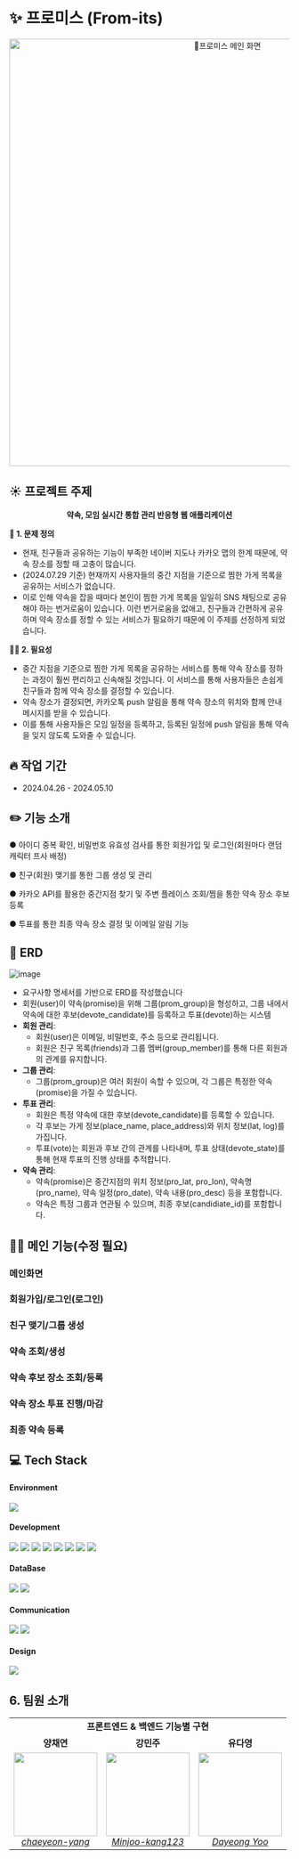 # ✨ 프로미스 (From-its)
<div align="center">
<img width="768" alt="프로미스 메인 화면" src="https://github.com/user-attachments/assets/c4d055f3-4067-4483-aa47-c9eeafc31b03">
</div>

## ☀️ 프로젝트 주제
<p align="center"><b>약속, 모임 실시간 통합 관리 반응형 웹 애플리케이션</b></p>

<b>🚨 1. 문제 정의</b>
- 현재, 친구들과 공유하는 기능이 부족한 네이버 지도나 카카오 맵의 한계 때문에, 약속 장소를 정할 때 고충이 많습니다.
- (2024.07.29 기준) 현재까지 사용자들의 중간 지점을 기준으로 찜한 가게 목록을 공유하는 서비스가 없습니다.
- 이로 인해 약속을 잡을 때마다 본인이 찜한 가게 목록을 일일히 SNS 채팅으로 공유해야 하는 번거로움이 있습니다. 이런 번거로움을 없애고, 친구들과 간편하게 공유하며 약속 장소를 정할 수 있는 서비스가 필요하기 때문에 이 주제를 선정하게 되었습니다.


<b>🙌🏻 2. 필요성</b>
- 중간 지점을 기준으로 찜한 가게 목록을 공유하는 서비스를 통해 약속 장소를 정하는 과정이 훨씬 편리하고 신속해질 것입니다. 이 서비스를 통해 사용자들은 손쉽게 친구들과 함께 약속 장소를 결정할 수 있습니다.
- 약속 장소가 결정되면, 카카오톡 push 알림을 통해 약속 장소의 위치와 함께 안내 메시지를 받을 수 있습니다.
- 이를 통해 사용자들은 모임 일정을 등록하고, 등록된 일정에 push 알림을 통해 약속을 잊지 않도록 도와줄 수 있습니다.

## 🔥 작업 기간

- 2024.04.26 - 2024.05.10


## ✏️ 기능 소개
<p>● 아이디 중복 확인, 비밀번호 유효성 검사를 통한 회원가입 및 로그인(회원마다 랜덤 캐릭터 프사 배정)</p>
<p>● 친구(회원) 맺기를 통한 그룹 생성 및 관리</p>
<p>● 카카오 API를 활용한 중간지점 찾기 및 주변 플레이스 조회/찜을 통한 약속 장소 후보 등록</p>
<p>● 투표를 통한 최종 약속 장소 결정 및 이메일 알림 기능</p>


## 📀 ERD
![image](https://github.com/user-attachments/assets/64ad0273-e5ff-4117-a022-aa22dd4ff9c5)
- 요구사항 명세서를 기반으로 ERD를 작성했습니다
- 회원(user)이 약속(promise)을 위해 그룹(prom_group)을 형성하고, 그룹 내에서 약속에 대한 후보(devote_candidate)를 등록하고 투표(devote)하는 시스템
- **회원 관리**:
    - 회원(user)은 이메일, 비밀번호, 주소 등으로 관리됩니다.
    - 회원은 친구 목록(friends)과 그룹 멤버(group_member)를 통해 다른 회원과의 관계를 유지합니다.
- **그룹 관리**:
    - 그룹(prom_group)은 여러 회원이 속할 수 있으며, 각 그룹은 특정한 약속(promise)을 가질 수 있습니다.
- **투표 관리**:
    - 회원은 특정 약속에 대한 후보(devote_candidate)를 등록할 수 있습니다.
    - 각 후보는 가게 정보(place_name, place_address)와 위치 정보(lat, log)를 가집니다.
    - 투표(vote)는 회원과 후보 간의 관계를 나타내며, 투표 상태(devote_state)를 통해 현재 투표의 진행 상태를 추적합니다.
- **약속 관리**:
    - 약속(promise)은 중간지점의 위치 정보(pro_lat, pro_lon), 약속명(pro_name), 약속 일정(pro_date), 약속 내용(pro_desc) 등을 포함합니다.
    - 약속은 특정 그룹과 연관될 수 있으며, 최종 후보(candidiate_id)를 포함합니다.



## 🙍‍♂️ 메인 기능(수정 필요)
### 메인화면

### 회원가입/로그인(로그인)


### 친구 맺기/그룹 생성

### 약속 조회/생성

### 약속 후보 장소 조회/등록

### 약속 장소 투표 진행/마감

### 최종 약속 등록


## 💻 Tech Stack
#### Environment

<img src="https://img.shields.io/badge/intellijidea-000000?style=flat&logo=intellijidea&logoColor=white">

#### Development

<img src="https://img.shields.io/badge/Java-007396?style=flat&logo=Java&logoColor=white"> <img src="https://img.shields.io/badge/Spring Boot-6DB33F?style=flat&logo=Spring Boot&logoColor=white">
<img src="https://img.shields.io/badge/Bootstrap-7952B3?style=flat&logo=Bootstrap&logoColor=white">
<img src="https://img.shields.io/badge/Javascript-F7DF1E?style=flat&logo=Javascript&logoColor=white">
<img src="https://img.shields.io/badge/HTML5-E34F26?style=flat-square&logo=html5&logoColor=white"/>
<img src="https://img.shields.io/badge/CSS-1572B6?style=flat&logo=css3&logoColor=white">
<img src="https://img.shields.io/badge/JSP-CC6699?style=flat&logo=Jsp&logoColor=white">
<img src="https://img.shields.io/badge/jQuery-CC6666?style=flat&logo=jQuery&logoColor=white">

#### DataBase

<img src="https://img.shields.io/badge/MySQL-4479A1?style=flat&logo=MySQL&logoColor=white">
<img src="https://img.shields.io/badge/MyBatis-660033?style=flat&logo=MyBatis&logoColor=white">

#### Communication

<img src="https://img.shields.io/badge/Slack-4A154B?style=flat&logo=Slack&logoColor=white"> <img src="https://img.shields.io/badge/Notion-000000?style=flat&logo=Notion&logoColor=white">

#### Design

<img src="https://img.shields.io/badge/Figma-F24E1E?style=flat&logo=figma&logoColor=white">

<br/>

## 6. 팀원 소개
<table>
    <tr align="center">
        <td colspan="10"><B>프론트엔드 & 백엔드 기능별 구현</B></td>
    </tr>
    <tr align="center">
        <td><B>양채연</B></td>
        <td><B>강민주</B></td>
        <td><B>유다영</B></td>
    </tr>
    <tr align="center">
        <td>
            <img src="https://github.com/chaeyeon-yang.png?size=150" width="150">
            <br>
            <a href="https://github.com/chaeyeon-yang"><I>chaeyeon-yang</I></a>
        </td>
        <td>
            <img src="https://github.com/Minjoo-kang123.png?size=150" width="150">
            <br>
            <a href="https://github.com/Minjoo-kang123"><I>Minjoo-kang123</I></a>
        </td>
        <td>
            <img src="https://github.com/allzeroyou.png?size=150" width="150">
            <br>
            <a href="https://github.com/allzeroyou"><I>Dayeong Yoo</I></a>
        </td>
    </tr>
</table>



